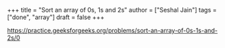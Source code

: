 +++
title = "Sort an array of 0s, 1s and 2s"
author = ["Seshal Jain"]
tags = ["done", "array"]
draft = false
+++

<https://practice.geeksforgeeks.org/problems/sort-an-array-of-0s-1s-and-2s/0>
